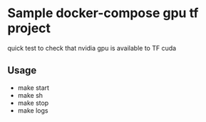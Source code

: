 # Sample docker-compose gpu tf project

quick test to check that nvidia gpu is available to TF cuda

## Usage

* make start
* make sh
* make stop
* make logs